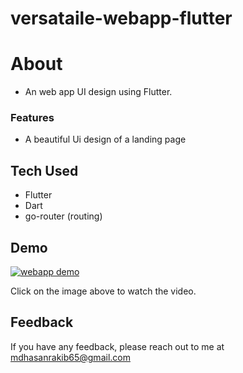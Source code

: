 # versataile-webapp-flutter


# About
- An web app UI design using Flutter.


### Features
- A beautiful Ui design of a landing page  

## Tech Used

 - Flutter
 - Dart
 - go-router (routing)

## Demo

[![webapp demo](http://img.youtube.com/vi/9aZWzHpRdcEZesRE/0.jpg)](https://youtu.be/PsXDYSbLX9c?si=9aZWzHpRdcEZesRE)

Click on the image above to watch the video.



## Feedback

If you have any feedback, please reach out to me at mdhasanrakib65@gmail.com


